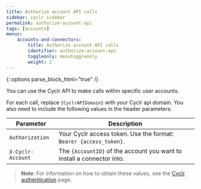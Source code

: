 ```yaml
---
title: Authorize account API calls
sidebar: cyclr_sidebar
permalink: authorize-account-api
tags: [accounts]
menus:
    accounts-and-connectors:
        title: Authorize account API calls
        identifier: authorize-account-api
        toggleonly: menutoggleonly
        weight: 2
---
```

{::options parse_block_html="true" /}
<section class="card">
You can use the Cyclr API to make calls within specific user accounts.

For each call, replace `{CyclrAPIDomain}` with your Cyclr api domain. You also need to include the following values in the header parameters:

| **Parameter**   | **Description**                                                      |
|-----------------|----------------------------------------------------------------------|
| `Authorization`   | Your Cyclr access token. Use the format: `Bearer {access_token}`.      |
| `X-Cyclr-Account` | The `{AccountID}` of the account you want to install a connector into. |

>  **Note**: For information on how to obtain these values, see the [Cyclr authentication](cyclr-api-authentication) page.

</section>

